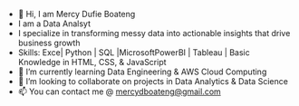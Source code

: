 - 👋 Hi, I am Mercy Dufie Boateng
- I am a Data Analsyt
- I specialize in transforming messy data into actionable insights that drive business growth
- Skills: Exce| Python | SQL |MicrosoftPowerBI | Tableau | Basic Knowledge in HTML, CSS, & JavaScript
- 🌱 I’m currently learning Data Engineering & AWS Cloud Computing
- 💞️ I’m looking to collaborate on projects in Data Analytics & Data Science
- 📫 You can contact me @ mercydboateng@gmail.com

<!---
EfyaDufie2020/EfyaDufie2020 is a ✨ special ✨ repository because its `README.md` (this file) appears on your GitHub profile.
You can click the Preview link to take a look at your changes.
--->
